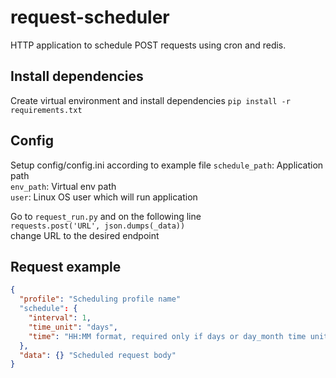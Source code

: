 # request-scheduler
HTTP application to schedule POST requests using cron and redis.

## Install dependencies 
Create virtual environment and install dependencies
    `pip install -r requirements.txt`

## Config
Setup config/config.ini according to example file
    `schedule_path`: Application path  
    `env_path`: Virtual env path  
    `user`: Linux OS user which will run application  

Go to `request_run.py` and on the following line  
    `requests.post('URL', json.dumps(_data))`  
    change URL to the desired endpoint
    
## Request example
```json
{
  "profile": "Scheduling profile name"
  "schedule": {
  	"interval": 1,
  	"time_unit": "days",
  	"time": "HH:MM format, required only if days or day_month time unit"
  },
  "data": {} "Scheduled request body"
}
```

